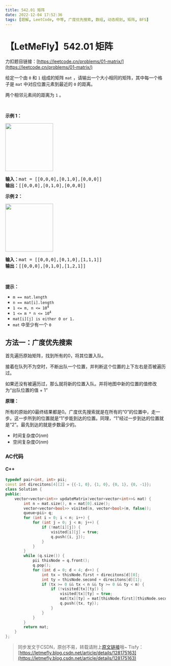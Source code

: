 ```yaml
---
title: 542.01 矩阵
date: 2022-12-04 17:52:36
tags: [题解, LeetCode, 中等, 广度优先搜索, 数组, 动态规划, 矩阵, BFS]
---
```


# 【LetMeFly】542.01 矩阵

力扣题目链接：[https://leetcode.cn/problems/01-matrix/](https://leetcode.cn/problems/01-matrix/)

<p>给定一个由 <code>0</code> 和 <code>1</code> 组成的矩阵 <code>mat</code> ，请输出一个大小相同的矩阵，其中每一个格子是 <code>mat</code> 中对应位置元素到最近的 <code>0</code> 的距离。</p>

<p>两个相邻元素间的距离为 <code>1</code> 。</p>

<p> </p>

<p><b>示例 1：</b></p>

<p><img alt="" src="https://pic.leetcode-cn.com/1626667201-NCWmuP-image.png" style="width: 150px; " /></p>

<pre>
<strong>输入：</strong>mat =<strong> </strong>[[0,0,0],[0,1,0],[0,0,0]]
<strong>输出：</strong>[[0,0,0],[0,1,0],[0,0,0]]
</pre>

<p><b>示例 2：</b></p>

<p><img alt="" src="https://pic.leetcode-cn.com/1626667205-xFxIeK-image.png" style="width: 150px; " /></p>

<pre>
<b>输入：</b>mat =<b> </b>[[0,0,0],[0,1,0],[1,1,1]]
<strong>输出：</strong>[[0,0,0],[0,1,0],[1,2,1]]
</pre>

<p> </p>

<p><strong>提示：</strong></p>

<ul>
	<li><code>m == mat.length</code></li>
	<li><code>n == mat[i].length</code></li>
	<li><code>1 <= m, n <= 10<sup>4</sup></code></li>
	<li><code>1 <= m * n <= 10<sup>4</sup></code></li>
	<li><code>mat[i][j] is either 0 or 1.</code></li>
	<li><code>mat</code> 中至少有一个 <code>0 </code></li>
</ul>


    
## 方法一：广度优先搜索

首先遍历原始矩阵，找到所有的0，将其位置入队。

接着在队列不为空时，不断出队一个位置，并判断这个位置的上下左右是否被遍历过。

如果还没有被遍历过，那么就将新的位置入队。并将地图中新的位置的值修改为“出队位置的值 + 1”

**原理：**

所有的原始的0最终结果都是0。广度优先搜索就是在所有的“0”的位置中，走一步。这一步所到的位置就是“1”步能到达的位置。同理，“1”经过一步到达的位置就是“2”。最先到达的就是步数最少的。

+ 时间复杂度$O(nm)$
+ 空间复杂度$O(nm)$

### AC代码

#### C++

```cpp
typedef pair<int, int> pii;
const int direcitons[4][2] = {{-1, 0}, {1, 0}, {0, 1}, {0, -1}};
class Solution {
public:
    vector<vector<int>> updateMatrix(vector<vector<int>>& mat) {
        int n = mat.size(), m = mat[0].size();
        vector<vector<bool>> visited(n, vector<bool>(m, false));
        queue<pii> q;
        for (int i = 0; i < n; i++) {
            for (int j = 0; j < m; j++) {
                if (!mat[i][j]) {
                    visited[i][j] = true;
                    q.push({i, j});
                }
            }
        }
        while (q.size()) {
            pii thisNode = q.front();
            q.pop();
            for (int d = 0; d < 4; d++) {
                int tx = thisNode.first + direcitons[d][0];
                int ty = thisNode.second + direcitons[d][1];
                if (tx >= 0 && tx < n && ty >= 0 && ty < m) {
                    if (!visited[tx][ty]) {
                        visited[tx][ty] = true;
                        mat[tx][ty] = mat[thisNode.first][thisNode.second] + 1;
                        q.push({tx, ty});
                    }
                }
            }
        }
        return mat;
    }
};
```

> 同步发文于CSDN，原创不易，转载请附上[原文链接](https://blog.letmefly.xyz/2022/12/04/LeetCode%200542.01%E7%9F%A9%E9%98%B5/)哦~
> Tisfy：[https://letmefly.blog.csdn.net/article/details/128175163](https://letmefly.blog.csdn.net/article/details/128175163)

